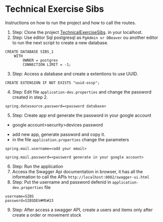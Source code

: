 # Technical Exercise Sibs

Instructions on how to run the project and how to call the routes.

1. Step: Clone the project [TechnicalExerciseSibs](https://github.com/AdilsonRTB/TechnicalExerciseSibs.git). in your localhost.
2. Step: Use editor Sql postgresql as `PgAdmin or DBeaver` ou another editor to run the next script to create a new database.
```
CREATE DATABASE SIBS_1
	WITH 
		OWNER = postgres
		CONNECTION LIMIT = -1;
 ```  
3. Step: Access a database and create a extentions to use UUID.
```
CREATE EXTENSION IF NOT EXISTS "uuid-ossp";
```

4. Step: Edit file `application-dev.properties` and change the password created in step 2.
	
`spring.datasource.password=<password database>`
	
5. Step: Create app end generate the password in your google account 
	
- google account>security>devices password
	
* add new app, generate password and copy it.
* in the file `application.properties` change the parameters
	
`spring.mail.username=<add your email>`
	
`spring.mail.password=<password generate in your google account>`

6. Step: Run the application 
7. Access the Swagger Api documentation in browser, it has all the information to call the APIs 
``` http://localhost:8082/swagger-ui.html ```
8. Step: Put the username and password defenid in `application-dev.properties` file
```
username=SIBS
password=SIBSDEV#MS#23
```
9. Step: After access a swagger API, create a users and items only after create a order or movement stock	
